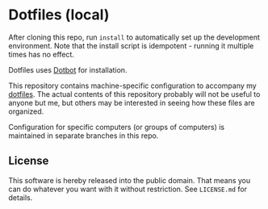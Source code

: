Dotfiles (local)
================

After cloning this repo, run `install` to automatically set up the development
environment. Note that the install script is idempotent - running it multiple
times has no effect.

Dotfiles uses [Dotbot](https://github.com/anishathalye/dotbot) for installation.

This repository contains machine-specific configuration to accompany my
[dotfiles](https://github.com/Skylark95/dotfiles). The actual contents of this repository probably will not
be useful to anyone but me, but others may be interested in seeing how these
files are organized.

Configuration for specific computers (or groups of computers) is maintained in separate branches in this repo.

License
-------

This software is hereby released into the public domain. That means you can do
whatever you want with it without restriction. See `LICENSE.md` for details.
